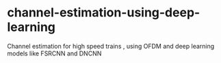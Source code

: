 # channel-estimation-using-deep-learning
Channel estimation for high speed trains , using OFDM and deep learning models like FSRCNN and DNCNN
